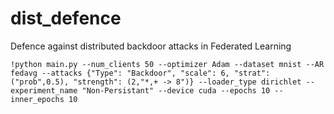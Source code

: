 # dist_defence
Defence against distributed backdoor attacks in Federated Learning

```
!python main.py --num_clients 50 --optimizer Adam --dataset mnist --AR fedavg --attacks {"Type": "Backdoor", "scale": 6, "strat": ("prob",0.5), "strength": (2,"*,+ -> 8")} --loader_type dirichlet --experiment_name "Non-Persistant" --device cuda --epochs 10 --inner_epochs 10
```
